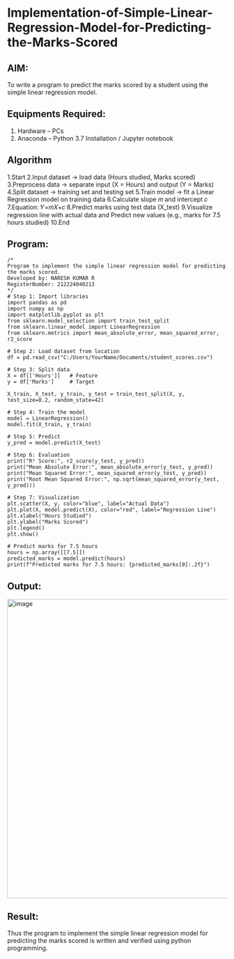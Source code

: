 # Implementation-of-Simple-Linear-Regression-Model-for-Predicting-the-Marks-Scored

## AIM:
To write a program to predict the marks scored by a student using the simple linear regression model.

## Equipments Required:
1. Hardware – PCs
2. Anaconda – Python 3.7 Installation / Jupyter notebook

## Algorithm
1.Start 2.Input dataset → load data (Hours studied, Marks scored) 3.Preprocess data → separate input (X = Hours) and output (Y = Marks) 4.Split dataset → training set and testing set 5.Train model → fit a Linear Regression model on training data 6.Calculate slope 𝑚 and intercept 𝑐 7.Equation: 𝑌=𝑚𝑋+𝑐 8.Predict marks using test data (X_test) 9.Visualize regression line with actual data and Predict new values (e.g., marks for 7.5 hours studied) 10.End
## Program:
```
/*
Program to implement the simple linear regression model for predicting the marks scored.
Developed by: NARESH KUMAR R
RegisterNumber: 212224040213
*/
# Step 1: Import libraries
import pandas as pd
import numpy as np
import matplotlib.pyplot as plt
from sklearn.model_selection import train_test_split
from sklearn.linear_model import LinearRegression
from sklearn.metrics import mean_absolute_error, mean_squared_error, r2_score

# Step 2: Load dataset from location
df = pd.read_csv("C:/Users/YourName/Documents/student_scores.csv")

# Step 3: Split data
X = df[['Hours']]   # Feature
y = df['Marks']     # Target

X_train, X_test, y_train, y_test = train_test_split(X, y, test_size=0.2, random_state=42)

# Step 4: Train the model
model = LinearRegression()
model.fit(X_train, y_train)

# Step 5: Predict
y_pred = model.predict(X_test)

# Step 6: Evaluation
print("R² Score:", r2_score(y_test, y_pred))
print("Mean Absolute Error:", mean_absolute_error(y_test, y_pred))
print("Mean Squared Error:", mean_squared_error(y_test, y_pred))
print("Root Mean Squared Error:", np.sqrt(mean_squared_error(y_test, y_pred)))

# Step 7: Visualization
plt.scatter(X, y, color="blue", label="Actual Data")
plt.plot(X, model.predict(X), color="red", label="Regression Line")
plt.xlabel("Hours Studied")
plt.ylabel("Marks Scored")
plt.legend()
plt.show()

# Predict marks for 7.5 hours
hours = np.array([[7.5]])
predicted_marks = model.predict(hours)
print(f"Predicted marks for 7.5 hours: {predicted_marks[0]:.2f}")

```

## Output:
<img width="897" height="687" alt="image" src="https://github.com/user-attachments/assets/fceea11a-6bd0-457d-9cda-274d8d741977" />


## Result:
Thus the program to implement the simple linear regression model for predicting the marks scored is written and verified using python programming.
